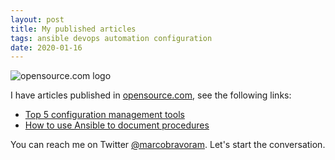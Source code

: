 ```yaml
---
layout: post
title: My published articles
tags: ansible devops automation configuration
date: 2020-01-16
---
```


![opensource.com logo](https://opensource.com/sites/all/themes/opensource/logo.svg)

I have articles published in [opensource.com](https://opensource.com/), see the following links:

- [Top 5 configuration management tools](https://opensource.com/article/18/12/configuration-management-tools)
- [How to use Ansible to document procedures](https://opensource.com/article/19/4/ansible-procedures)

You can reach me on Twitter [@marcobravoram](https://twitter.com/marcobravoram). Let's start the conversation.
